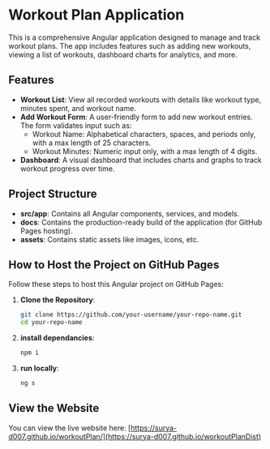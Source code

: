 # Workout Plan Application

This is a comprehensive Angular application designed to manage and track workout plans. The app includes features such as adding new workouts, viewing a list of workouts, dashboard charts for analytics, and more.

## Features

- **Workout List**: View all recorded workouts with details like workout type, minutes spent, and workout name.
- **Add Workout Form**: A user-friendly form to add new workout entries. The form validates input such as:
  - Workout Name: Alphabetical characters, spaces, and periods only, with a max length of 25 characters.
  - Workout Minutes: Numeric input only, with a max length of 4 digits.
- **Dashboard**: A visual dashboard that includes charts and graphs to track workout progress over time.


## Project Structure

- **src/app**: Contains all Angular components, services, and models.
- **docs**: Contains the production-ready build of the application (for GitHub Pages hosting).
- **assets**: Contains static assets like images, icons, etc.

## How to Host the Project on GitHub Pages

Follow these steps to host this Angular project on GitHub Pages:

1. **Clone the Repository**:
   ```bash
   git clone https://github.com/your-username/your-repo-name.git
   cd your-repo-name

   
2. **install dependancies**:
   ```bash
   npm i

3. **run locally**:
   ```bash
   ng s


## View the Website

You can view the live website here: [https://surya-d007.github.io/workoutPlan/](https://surya-d007.github.io/workoutPlanDist)



